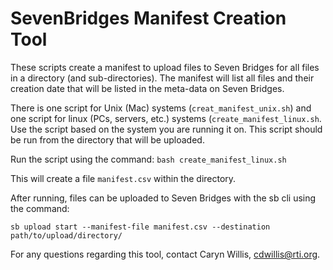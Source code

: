 # SevenBridges Manifest Creation Tool

These scripts create a manifest to upload files to Seven Bridges for all files in a directory (and sub-directories). The manifest will list all files and their creation date that will be listed in the meta-data on Seven Bridges.

There is one script for Unix (Mac) systems (`creat_manifest_unix.sh`) and one script for linux (PCs, servers, etc.) systems (`create_manifest_linux.sh`. Use the script based on the system you are running it on. This script should be run from the directory that will be uploaded.

Run the script using the command:
    `bash create_manifest_linux.sh`

This will create a file `manifest.csv` within the directory. 

After running, files can be uploaded to Seven Bridges with the sb cli using the command:

`sb upload start --manifest-file manifest.csv --destination path/to/upload/directory/`


For any questions regarding this tool, contact Caryn Willis, cdwillis@rti.org. 
